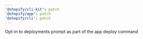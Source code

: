 ```yaml
---
'@shopify/cli-kit': patch
'@shopify/app': patch
'@shopify/cli': patch
---
```


Opt-in to deployments prompt as part of the app deploy command
